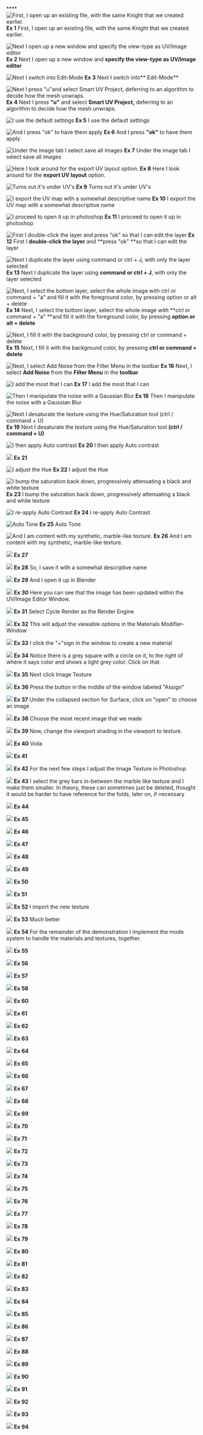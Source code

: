 ****![First, I open up an existing file, with the same Knight that we created earlier.](/assets/set_1.png)
**Ex 1**
First, I open up an existing file, with the same Knight that we created earlier.

![Next I open up a new window and specify the view-type as UV/Image editor](/assets/set_2.png)
**Ex 2**
Next I open up a new window and **specify the view-type as UV/Image editor**

![Next I switch into Edit-Mode](/assets/set_3.png)
**Ex 3**
Next I switch into** Edit-Mode**

![Next I press "u"and select Smart UV Project, deferring to an algorithm to decide how the mesh unwraps.](/assets/set_4.png)
**Ex 4**
Next I press **"u"** and select **Smart UV Project,** deferring to an algorithm to decide how the mesh unwraps.

![I use the default settings](/assets/set_5.png)
**Ex 5**
I use the default settings

![And I press "ok" to have them apply](/assets/set_6.png)
**Ex 6**
And I press **"ok"** to have them apply

![Under the image tab I select save all images](/assets/set_7.png)
**Ex 7**
Under the image tab I select save all images

![Here I look around for the export UV layout option.](/assets/set_8.png)
**Ex 8**
Here I look around for the **export UV layout** option.

![Turns out it's under UV's](/assets/set_9.png)
**Ex 9**
Turns out it's under UV's

![I export the UV map with a somewhat descriptive name](/assets/set_10.png)
**Ex 10**
I export the UV map with a somewhat descriptive name

![I proceed to open it up in photoshop](/assets/set_11.png)
**Ex 11**
I proceed to open it up in photoshop 

![First I double-click the layer and press "ok" so that I can edit the layer](/assets/set_12.png)
**Ex 12**
First I **double-click the layer** and **press "ok" **so that I can edit the layer

![Next I duplicate the layer using **command or ctrl + J**, with only the layer selected](/assets/set_13.png)
**Ex 13** 
Next I duplicate the layer using **command or ctrl + J**, with only the layer selected

![Next, I select the bottom layer, select the whole image with ctrl or command + "a" and fill it with the foreground color, by pressing option or alt + delete](/assets/set_14.png)
**Ex 14** 
Next, I select the bottom layer, select the whole image with **ctrl or command + "a" **and fill it with the foreground color, by pressing **option or alt + delete**

![Next, I fill it with the background color, by pressing ctrl or command + delete](/assets/set_15.png)
**Ex 15**
Next, I fill it with the background color, by pressing **ctrl or command + delete**

![Next, I select Add Noise from the Filter Menu in the toolbar](/assets/set_16.png)
**Ex 16**
Next, I select **Add Noise** from the **Filter Menu** in the **toolbar**

![I add the most that I can](/assets/set_17.png)
**Ex 17**
I add the most that I can

![Then I manipulate the noise with a Gaussian Blur](/assets/set_18.png)
**Ex 18**
Then I manipulate the noise with a Gaussian Blur

![Next I desaturate the texture using the Hue/Saturation tool (ctrl / command + U)](/assets/set_19.png)
**Ex 19**
Next I desaturate the texture using the Hue/Saturation tool **(ctrl / command + U)**

![I then apply Auto contrast](/assets/set_20.png)
**Ex 20**
I then apply Auto contrast

![](/assets/set_21.png)
**Ex 21**

![I adjust the Hue](/assets/set_22.png)
**Ex 22**
I adjust the Hue

![I bump the saturation back down, progressively attenuating a black and white texture](/assets/set_23.png)
**Ex 23**
I bump the saturation back down, progressively attenuating a black and white texture

![I re-apply Auto Contrast](/assets/set_24.png)
**Ex 24**
I re-apply Auto Contrast

![Auto Tone](/assets/set_25.png)
**Ex 25**
Auto Tone

![And I am content with my synthetic, marble-like texture.](/assets/set_26.png)
**Ex 26**
And I am content with my synthetic, marble-like texture.

![](/assets/set_27.png)
**Ex 27**

![](/assets/set_28.png)
**Ex 28**
So, I save it with a somewhat descriptive name

![](/assets/set_29.png)
**Ex 29**
And I open it up in Blender

![](/assets/set_30.png)
**Ex 30**
Here you can see that the image has been updated within the UV/Image Editor Window.

![](/assets/set_31.png)
**Ex 31**
Select Cycle Render as the Render Engine

![](/assets/set_32.png)
**Ex 32**
This will adjust the viewable options in the Materials Modifier-Window

![](/assets/set_33.png)
**Ex 33**
I click the "+"sign in the window to create a new material

![](/assets/set_34.png)
**Ex 34**
Notice there is a grey square with a circle on it, to the right of where it says color and shows a light grey color. Click on that.

![](/assets/set_36.png)
**Ex 35**
Next click Image Texture

![](/assets/set_37.png)
**Ex 36**
Press the button in the middle of the window labeled "Assign"

![](/assets/set_38.png)
**Ex 37**
Under the collapsed section for Surface, click on "open" to choose an image

![](/assets/set_39.png)
**Ex 38**
Choose the most recent image that we made

![](/assets/set_40.png)
**Ex 39**
Now, change the viewport shading in the viewport to texture.

![](/assets/set_41.png)
**Ex 40**
Voila

![](/assets/set_42.png)
**Ex 41**

![](/assets/set_43.png)
**Ex 42**
For the next few steps I adjust the Image Texture in Photoshop

![](/assets/set_44.png)
**Ex 43**
I select the grey bars in-between the marble like texture and I make them smaller. In theory, these can sometimes just be deleted, thought it would be harder to have reference for the folds, later on, if necessary

![](/assets/set_45.png)
**Ex 44**

![](/assets/set_46.png)
**Ex 45**

![](/assets/set_47.png)
**Ex 46**

![](/assets/set_48.png)
**Ex 47**

![](/assets/set_49.png)
**Ex 48**

![](/assets/set_50.png)
**Ex 49**

![](/assets/set_51.png)
**Ex 50**

![](/assets/set_52.png)
**Ex 51**

![](/assets/set_53.png)
**Ex 52**
I import the new texture

![](/assets/set_54.png)
**Ex 53**
Much better

![](/assets/set_55.png)
**Ex 54**
For the remainder of the demonstration I implement the mode system to handle the materials and textures, together.

![](/assets/set_56.png)
**Ex 55**

![](/assets/set_57.png)
**Ex 56**

![](/assets/set_58.png)
**Ex 57**

![](/assets/set_59.png)
**Ex 58**

![](/assets/set_60.png)
**Ex 60**

![](/assets/set_71.png)
**Ex 61**

![](/assets/set_72.png)
**Ex 62**

![](/assets/set_73.png)
**Ex 63**

![](/assets/set_74.png)
**Ex 64**

![](/assets/set_75.png)
**Ex 65**

![](/assets/set_76.png)
**Ex 66**

![](/assets/set_77.png)
**Ex 67**

![](/assets/set_78.png)
**Ex 68**

![](/assets/set_79.png)
**Ex 69**

![](/assets/set_80.png)
**Ex 70**

![](/assets/set_81.png)
**Ex 71**

![](/assets/set_82.png)
**Ex 72**

![](/assets/set_83.png)
**Ex 73**

![](/assets/set_84.png)
**Ex 74**

![](/assets/set_85.png)
**Ex 75**

![](/assets/set_86.png)
**Ex 76**

![](/assets/set_87.png)
**Ex 77**

![](/assets/set_88.png)
**Ex 78**

![](/assets/set_89.png)
**Ex 79**

![](/assets/set_90.png)
**Ex 80**

![](/assets/set_91.png)
**Ex 81**

![](/assets/set_92.png)
**Ex 82**

![](/assets/set_93.png)
**Ex 83**

![](/assets/set_94.png)
**Ex 84**

![](/assets/set_95.png)
**Ex 85**

![](/assets/set_96.png)
**Ex 86**

![](/assets/set_97.png)
**Ex 87**

![](/assets/set_98.png)
**Ex 88**

![](/assets/set_99.png)
**Ex 89**

![](/assets/set_100.png)
**Ex 90**

![](/assets/set_101.png)
**Ex 91**

![](/assets/set_102.png)
**Ex 92**

![](/assets/set_103.png)
**Ex 93**

![](/assets/set_104.png)
**Ex 94**



